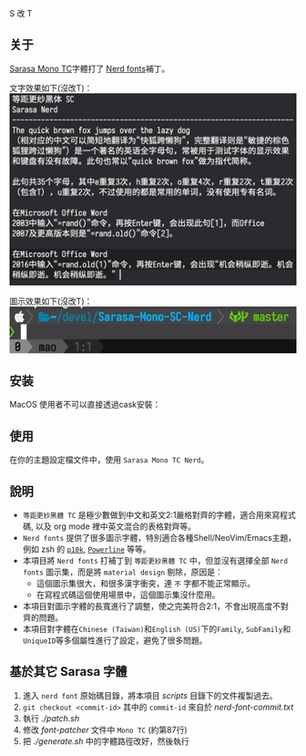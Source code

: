 S 改 T

## 关于

[Sarasa Mono TC](https://github.com/be5invis/Sarasa-Gothic)字體打了 [Nerd fonts](https://github.com/ryanoasis/nerd-fonts)補丁。

文字效果如下(沒改T)：
![文字效果](screenshots/character.png)

圖示效果如下(沒改T)：
![圖示效果](screenshots/icon.png)

## 安装
MacOS 使用者不可以直接透過cask安裝：

## 使用
在你的主題設定檔文件中，使用 `Sarasa Mono TC Nerd`。

## 說明
- `等距更紗黑體 TC` 是極少數做到中文和英文2:1嚴格對齊的字體，適合用來寫程式碼, 以及 org mode 裡中英文混合的表格對齊等。
- `Nerd fonts` 提供了很多圖示字體，特別適合各種Shell/NeoVim/Emacs主題，例如 zsh 的
  [`p10k`](https://github.com/romkatv/powerlevel10k), 
  [`Powerline`](https://github.com/powerline/powerline) 等等。
- 本項目將 `Nerd fonts` 打補丁到 `等距更紗黑體 TC` 中，但並沒有選擇全部 `Nerd fonts` 圖示集，而是將 `material design` 剔除，原因是：
  - 這個圖示集很大，和很多漢字衝突，連 `不` 字都不能正常顯示。
  - 在寫程式碼這個使用場景中，這個圖示集沒什麼用。
- 本項目對圖示字體的長寬進行了調整，使之完美符合2:1，不會出現高度不對齊的問題。
- 本項目對字體在`Chinese (Taiwan)`和`English (US)`下的`Family`, `SubFamily`和`UniqueID`等多個屬性進行了設定，避免了很多問題。

## 基於其它 Sarasa 字體

1. 進入 `nerd font` 原始碼目錄，將本項目 *scripts* 目錄下的文件複製過去。
2. `git checkout <commit-id>` 其中的 `commit-id` 來自於
   *nerd-font-commit.txt*
3. 執行 *./patch.sh*
4. 修改 *font-patcher* 文件中 `Mono TC` (約第87行)
5. 把 *./generate.sh* 中的字體路徑改好，然後執行

